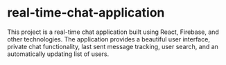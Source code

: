 # real-time-chat-application

This project is a real-time chat application built using React, Firebase, and other technologies. The application provides a beautiful user interface, private chat functionality, last sent message tracking, user search, and an automatically updating list of users.
